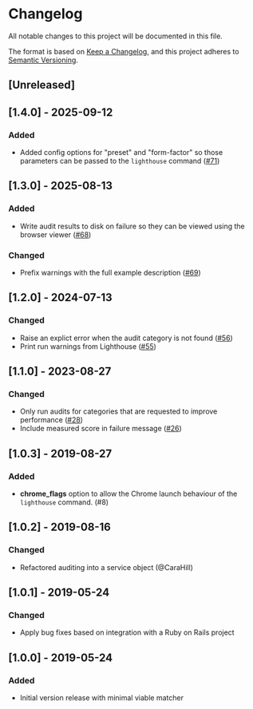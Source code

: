 # Changelog
All notable changes to this project will be documented in this file.

The format is based on [Keep a Changelog](https://keepachangelog.com/en/1.0.0/),
and this project adheres to [Semantic Versioning](https://semver.org/spec/v2.0.0.html).

## [Unreleased]

## [1.4.0] - 2025-09-12
### Added
- Added config options for "preset" and "form-factor" so those parameters can be passed to the `lighthouse` command ([#71](https://github.com/ackama/lighthouse-matchers/pull/71))

## [1.3.0] - 2025-08-13
### Added
- Write audit results to disk on failure so they can be viewed using the browser viewer ([#68](https://github.com/ackama/lighthouse-matchers/pull/68))

### Changed
- Prefix warnings with the full example description ([#69](https://github.com/ackama/lighthouse-matchers/pull/69))

## [1.2.0] - 2024-07-13
### Changed
- Raise an explict error when the audit category is not found ([#56](https://github.com/ackama/lighthouse-matchers/pull/56))
- Print run warnings from Lighthouse ([#55](https://github.com/ackama/lighthouse-matchers/pull/55))

## [1.1.0] - 2023-08-27
### Changed
- Only run audits for categories that are requested to improve performance ([#28](https://github.com/ackama/lighthouse-matchers/pull/28))
- Include measured score in failure message ([#26](https://github.com/ackama/lighthouse-matchers/pull/26))

## [1.0.3] - 2019-08-27
### Added
- **chrome_flags** option to allow the Chrome launch behaviour of the `lighthouse` command. (#8)

## [1.0.2] - 2019-08-16
### Changed
- Refactored auditing into a service object (@CaraHill)

## [1.0.1] - 2019-05-24
### Changed
- Apply bug fixes based on integration with a Ruby on Rails project

## [1.0.0] - 2019-05-24
### Added
- Initial version release with minimal viable matcher
